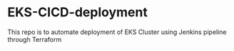# EKS-CICD-deployment
This repo is to automate deployment of EKS Cluster using Jenkins pipeline through Terraform
